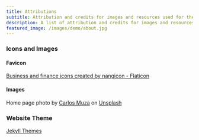 ```yaml
---
title: Attributions
subtitle: Attribution and credits for images and resources used for the Analusis website.
description: A list of attribution and credits for images and resources used on the Analusis website.
featured_image: /images/demo/about.jpg
---
```


### Icons and Images
#### Favicon
<a href="https://www.flaticon.com/free-icons/business-and-finance" title="business and finance icons" target="_blank">Business and finance icons created by nangicon - Flaticon</a>

#### Images
Home page photo by <a href="https://unsplash.com/photos/hpjSkU2UYSU" target="_blank">Carlos Muza</a> on <a href="https://unsplash.com/" target="_blank">Unsplash</a>


### Website Theme
<a href="https://jekyllthemes.io" target="_blank">Jekyll Themes</a>